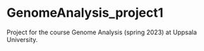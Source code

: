 # GenomeAnalysis_project1
Project for the course Genome Analysis (spring 2023) at Uppsala University.
